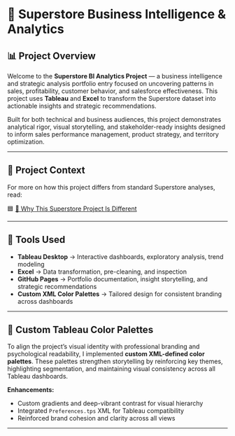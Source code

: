 # 🏬 Superstore Business Intelligence & Analytics

## 📊 Project Overview
Welcome to the **Superstore BI Analytics Project** — a business intelligence and strategic analysis portfolio entry focused on uncovering patterns in sales, profitability, customer behavior, and salesforce effectiveness. This project uses **Tableau** and **Excel** to transform the Superstore dataset into actionable insights and strategic recommendations.

Built for both technical and business audiences, this project demonstrates analytical rigor, visual storytelling, and stakeholder-ready insights designed to inform sales performance management, product strategy, and territory optimization.

---

## 📎 Project Context

For more on how this project differs from standard Superstore analyses, read:

🟦 [📄 Why This Superstore Project Is Different](docs/Why_This_Project_is_Different.md)

---

## 🔧 Tools Used
- **Tableau Desktop** → Interactive dashboards, exploratory analysis, trend modeling
- **Excel** → Data transformation, pre-cleaning, and inspection
- **GitHub Pages** → Portfolio documentation, insight storytelling, and strategic recommendations
- **Custom XML Color Palettes** → Tailored design for consistent branding across dashboards

---

## 🎨 Custom Tableau Color Palettes
To align the project’s visual identity with professional branding and psychological readability, I implemented **custom XML-defined color palettes**. These palettes strengthen storytelling by reinforcing key themes, highlighting segmentation, and maintaining visual consistency across all Tableau dashboards.

**Enhancements:**
- Custom gradients and deep-vibrant contrast for visual hierarchy
- Integrated `Preferences.tps` XML for Tableau compatibility
- Reinforced brand cohesion and clarity across all views

---

